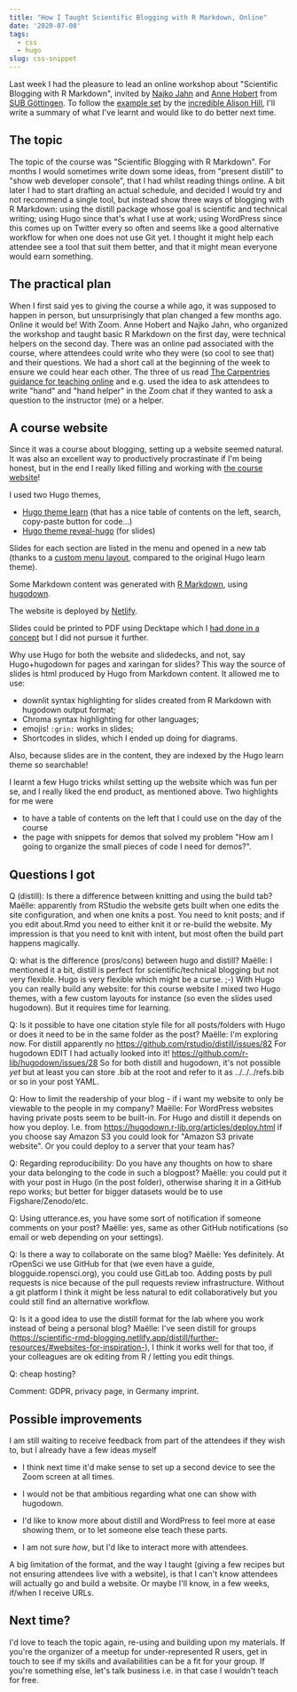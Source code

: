 ```yaml
---
title: "How I Taught Scientific Blogging with R Markdown, Online"
date: '2020-07-08'
tags:
  - css
  - hugo
slug: css-snippet
---
```


Last week I had the pleasure to lead an online workshop about "Scientific Blogging with R Markdown", invited by [Najko Jahn](https://twitter.com/najkoja) and [Anne Hobert](https://twitter.com/ahobert) from [SUB Göttingen](https://www.sub.uni-goettingen.de/en/news/).
To follow the [example set](https://alison.rbind.io/post/2020-06-02-tidymodels-virtually/) by the [incredible Alison Hill](https://alison.rbind.io/), I'll write a summary of what I've learnt and would like to do better next time.

## The topic

The topic of the course was "Scientific Blogging with R Markdown".
For months I would sometimes write down some ideas, from "present distill" to "show web developer console", that I had whilst reading things online.
A bit later I had to start drafting an actual schedule, and decided I would try and not recommend a single tool, but instead show three ways of blogging with R Markdown: using the distill package whose goal is scientific and technical writing; using Hugo since that's what I use at work; using WordPress since this comes up on Twitter every so often and seems like a good alternative workflow for when one does not use Git yet.
I thought it might help each attendee see a tool that suit them better, and that it might mean everyone would earn something.

## The practical plan

When I first said yes to giving the course a while ago, it was supposed to happen in person, but unsurprisingly that plan changed a few months ago.
Online it would be! With Zoom.
Anne Hobert and Najko Jahn, who organized the workshop and taught basic R Markdown on the first day, were technical helpers on the second day.
There was an online pad associated with the course, where attendees could write who they were (so cool to see that) and their questions.
We had a short call at the beginning of the week to ensure we could hear each other.
The three of us read [The Carpentries guidance for teaching online](https://carpentries.org/blog/2020/03/tips-for-teaching-online/) and e.g. used the idea to ask attendees to write "hand" and "hand helper" in the Zoom chat if they wanted to ask a question to the instructor (me) or a helper.

## A course website

Since it was a course about blogging, setting up a website seemed natural.
It was also an excellent way to productively procrastinate if I'm being honest, but in the end I really liked filling and working with [the course website](https://scientific-rmd-blogging.netlify.app/)!

I used two Hugo themes, 

* [Hugo theme learn](https://github.com/matcornic/hugo-theme-learn) (that has a nice table of contents on the left, search, copy-paste button for code...)
* [Hugo theme reveal-hugo](https://github.com/dzello/reveal-hugo) (for slides)

Slides for each section are listed in the menu and opened in a new tab (thanks to a [custom menu layout](https://github.com/maelle/rmd-blogging-course/blob/main/layouts/partials/menu.html), compared to the original Hugo learn theme).

Some Markdown content was generated with [R Markdown](https://rmarkdown.rstudio.com/), using [hugodown](https://github.com/r-lib/hugodown/).

The website is deployed by [Netlify](https://www.netlify.com/).

Slides could be printed to PDF using Decktape which I [had done in a concept](https://github.com/maelle/test-course-site) but I did not pursue it further.

Why use Hugo for both the website and slidedecks, and not, say Hugo+hugodown for pages and xaringan for slides?
This way the source of slides is html produced by Hugo from Markdown content.
It allowed me to use:

* downlit syntax highlighting for slides created from R Markdown with hugodown output format;
* Chroma syntax highlighting for other languages;
* emojis! `:grin:` works in slides;
* Shortcodes in slides, which I ended up doing for diagrams.

Also, because slides are in the content, they are indexed by the Hugo learn theme so searchable!

I learnt a few Hugo tricks whilst setting up the website which was fun per se, and I really liked the end product, as mentioned above. Two highlights for me were 

* to have a table of contents on the left that I could use on the day of the course
* the page with snippets for demos that solved my problem "How am I going to organize the small pieces of code I need for demos?". 

## Questions I got

Q (distill): Is there a difference between knitting and using the build tab?
Maëlle: apparently from RStudio the website gets built when one edits the site configuration, and when one knits a post. You need to knit posts; and if you edit about.Rmd you need to either knit it or re-build the website. My impression is that you need to knit with intent, but most often the build part happens magically.

Q: what is the difference (pros/cons) between hugo and distill?
Maëlle: I mentioned it a bit, distill is perfect for scientific/technical blogging but not very flexible. Hugo is very flexible which might be a curse. ;-) With Hugo you can really build any website: for this course website I mixed two Hugo themes, with a few custom layouts for instance (so even the slides used hugodown). But it requires time for learning.

Q: Is it possible to have one citation style file for all posts/folders with Hugo or does it need to be in the same folder as the post?
Maëlle: I'm exploring now. For distill apparently no https://github.com/rstudio/distill/issues/82 For hugodown EDIT I had actually looked into it! https://github.com/r-lib/hugodown/issues/28 So for both distill and hugodown, it's not possible *yet* but at least you can store .bib at the root and refer to it as ../../../refs.bib or so in your post YAML.

Q: How to limit the readership of your blog - if i want my website to only be viewable to the people in my company?
Maëlle: For WordPress websites having private posts seem to be built-in. For Hugo and distill it depends on how you deploy. I.e. from https://hugodown.r-lib.org/articles/deploy.html if you choose say Amazon S3 you could look for "Amazon S3 private website". Or you could deploy to a server that your team has?

Q: Regarding reproducibility: Do you have any thoughts on how to share your data belonging to the code in such a blogpost?
Maëlle: you could put it with your post in Hugo (in the post folder), otherwise sharing it in a GitHub repo works; but better for bigger datasets would be to use Figshare/Zenodo/etc.

Q: Using utterance.es, you have some sort of notification if someone comments on your post?
Maëlle: yes, same as other GitHub notifications (so email or web depending on your settings).

Q: Is there a way to collaborate on the same blog?
Maëlle: Yes definitely. At rOpenSci we use GitHub for that (we even have a guide, blogguide.ropensci.org), you could use GitLab too. Adding posts by pull requests is nice because of the pull requests review infrastructure. Without a git platform I think it might be less natural to edit collaboratively but you could still find an alternative workflow.

Q: Is it a good idea to use the distill format for the lab where you work instead of being a personal blog?
Maëlle: I've seen distill for groups (https://scientific-rmd-blogging.netlify.app/distill/further-resources/#websites-for-inspiration-), I think it works well for that too, if your colleagues are ok editing from R / letting you edit things.

Q: cheap hosting?

Comment: GDPR, privacy page, in Germany imprint.

## Possible improvements

I am still waiting to receive feedback from part of the attendees if they wish to, but I already have a few ideas myself

* I think next time it'd make sense to set up a second device to see the Zoom screen at all times.

* I would not be that ambitious regarding what one can show with hugodown.

* I'd like to know more about distill and WordPress to feel more at ease showing them, or to let someone else teach these parts.

* I am not sure _how_, but I'd like to interact more with attendees.

A big limitation of the format, and the way I taught (giving a few recipes but not ensuring attendees live with a website), is that I can't know attendees will actually go and build a website.
Or maybe I'll know, in a few weeks, if/when I receive URLs.


## Next time?

I'd love to teach the topic again, re-using and building upon my materials.
If you're the organizer of a meetup for under-represented R users, get in touch to see if my skills and availabilities can be a fit for your group.
If you're something else, let's talk business i.e. in that case I wouldn't teach for free. 